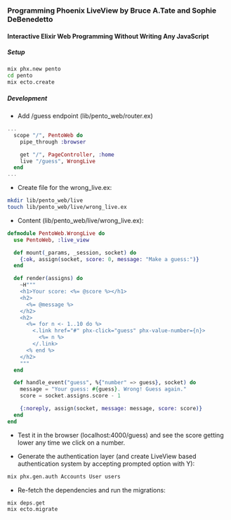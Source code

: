 ### Programming Phoenix LiveView by Bruce A.Tate and Sophie DeBenedetto
#### Interactive Elixir Web Programming Without Writing Any JavaScript

##### Setup
```bash
mix phx.new pento
cd pento
mix ecto.create
```

##### Development
- Add /guess endpoint (lib/pento_web/router.ex)
```elixir
...
  scope "/", PentoWeb do
    pipe_through :browser

    get "/", PageController, :home
    live "/guess", WrongLive
  end
...
```

- Create file for the wrong_live.ex:
```bash
mkdir lib/pento_web/live
touch lib/pento_web/live/wrong_live.ex
```

- Content (lib/pento_web/live/wrong_live.ex):
```elixir
defmodule PentoWeb.WrongLive do
  use PentoWeb, :live_view

  def mount(_params, _session, socket) do
    {:ok, assign(socket, score: 0, message: "Make a guess:")}
  end

  def render(assigns) do
    ~H"""
    <h1>Your score: <%= @score %></h1>
    <h2>
      <%= @message %>
    </h2>
    <h2>
      <%= for n <- 1..10 do %>
        <.link href="#" phx-click="guess" phx-value-number={n}>
          <%= n %>
        </.link>
      <% end %>
    </h2>
    """
  end

  def handle_event("guess", %{"number" => guess}, socket) do
    message = "Your guess: #{guess}. Wrong! Guess again."
    score = socket.assigns.score - 1

    {:noreply, assign(socket, message: message, score: score)}
  end
end
```

- Test it in the browser (localhost:4000/guess) and see the score getting lower any time we click on a number.

- Generate the authentication layer (and create LiveView based authentication system by accepting prompted option with Y):
```sh
mix phx.gen.auth Accounts User users
```

- Re-fetch the dependencies and run the migrations:
```bash
mix deps.get
mix ecto.migrate
```